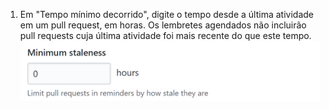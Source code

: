 1. Em "Tempo mínimo decorrido", digite o tempo desde a última atividade em um pull request, em horas. Os lembretes agendados não incluirão pull requests cuja última atividade foi mais recente do que este tempo. ![Campo de tempo mínimo decorrido](/assets/images/help/settings/scheduled-reminders-min-staleness-field.png)
